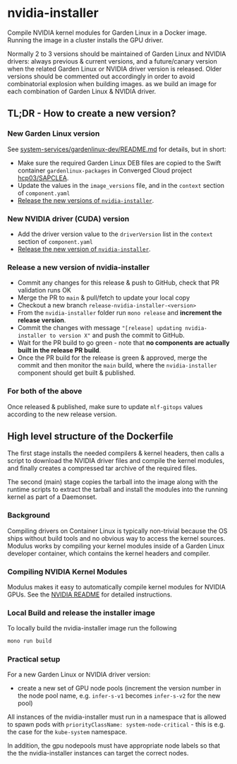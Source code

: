 # nvidia-installer

Compile NVIDIA kernel modules for Garden Linux in a Docker image. Running the image in a cluster installs the GPU driver.

Normally 2 to 3 versions should be maintained of Garden Linux and NVIDIA drivers: 
always previous & current versions, and a future/canary version when 
the related Garden Linux or NVIDIA driver version is released. 
Older versions should be commented out accordingly in order to avoid
combinatorial explosion when building images. as we build an image for each combination of Garden Linux & NVIDIA driver.

## TL;DR - How to create a new version?

### New Garden Linux version

See [system-services/gardenlinux-dev/README.md](../gardenlinux-dev/README.md) for details, but in short:

* Make sure the required Garden Linux DEB files are copied to the Swift container `gardenlinux-packages` in Converged Cloud
  project [hcp03/SAPCLEA](https://dashboard.eu-de-1.cloud.sap/hcp03/sapclea/home).
* Update the values in the `image_versions` file, and in the `context` section of `component.yaml`
* [Release the new versions of `nvidia-installer`](#release-a-new-version-of-nvidia-installer).

### New NVIDIA driver (CUDA) version

* Add the driver version value to the `driverVersion` list in the `context` section of `component.yaml`
* [Release the new version of `nvidia-installer`](#release-a-new-version-of-nvidia-installer).

### Release a new version of nvidia-installer

* Commit any changes for this release & push to GitHub, check that PR validation runs OK
* Merge the PR to `main` & pull/fetch to update your local copy
* Checkout a new branch `release-nvidia-installer-<version>`
* From the `nvidia-installer` folder run `mono release` and **increment the release version**.
* Commit the changes with message `"[release] updating nvidia-installer to version X"` and push the commit to GitHub.
* Wait for the PR build to go green - note that **no components are actually built in the release PR build**.
* Once the PR build for the release is green & approved, merge the commit and then monitor the `main` build, where the
  `nvidia-installer` component should get built & published.

### For both of the above

Once released & published, make sure to update `mlf-gitops` values according to the new release version.

## High level structure of the Dockerfile

The first stage installs the needed compilers & kernel headers, then calls 
a script to download the NVIDIA driver files and compile the kernel modules, and finally creates a
compressed tar archive of the required files.

The second (main) stage copies the tarball into the image along with the runtime scripts to
extract the tarball and install
the modules into the running kernel as part of a Daemonset.

### Background

Compiling drivers on Container Linux is typically non-trivial because the OS ships
without build tools and no obvious way to access the kernel sources. Modulus works
by compiling your kernel modules inside of a Garden Linux developer container,
which contains the kernel headers and compiler.

### Compiling NVIDIA Kernel Modules

Modulus makes it easy to automatically compile kernel modules for NVIDIA GPUs. See the [NVIDIA README](nvidia/README.md) for detailed instructions.

### Local Build and release the installer image

To locally build the nvidia-installer image run the following

```bash
mono run build
```

### Practical setup

For a new Garden Linux or NVIDIA driver version:
- create a new set of GPU node pools (increment the version number in the node pool name, e.g. `infer-s-v1` becomes
 `infer-s-v2` for the new pool)

All instances of the nvidia-installer must run in a namespace that is allowed to
spawn pods with `priorityClassName: system-node-critical` - this is e.g. the case
for the `kube-system` namespace.

In addition, the gpu nodepools must have appropriate node labels so that the
the nvidia-installer instances can target the correct nodes.

